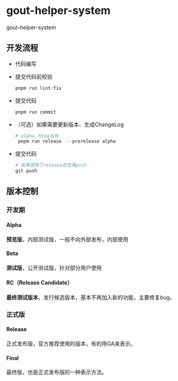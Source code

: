 

# gout-helper-system

gout-helper-system



## 开发流程

- 代码编写
- 提交代码前校验

    ```powershell
    pnpm run lint:fix
    ```

- 提交代码

    ```powershell
    pnpm run commit
    ```

- （可选）如果需要更新版本、生成ChangeLog

    ```powershell
    # alpha 为tag名称
     pnpm run release  --prerelease alpha
    ```

- 提交代码

    ```powershell
    # 如果使用了release则无需push
    git push
    ```

    




## 版本控制

### 开发期

#### Alpha

**预览版**，内部测试版，一般不向外部发布，内部使用

#### Beta

**测试版**，公开测试版，针对部分用户使用

#### RC（Release Candidate）

**最终测试版本**，发行候选版本，基本不再加入新的功能，主要修复bug。

### 正式版

#### Release

正式发布版，官方推荐使用的版本，有的用GA来表示。

#### Final

最终版，也是正式发布版的一种表示方法。



